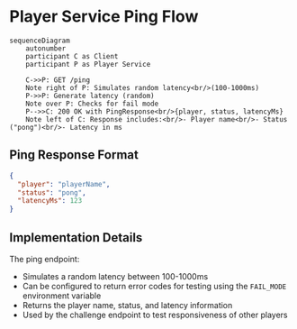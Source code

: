 # Player Service Ping Flow

```mermaid
sequenceDiagram
    autonumber
    participant C as Client
    participant P as Player Service
    
    C->>P: GET /ping
    Note right of P: Simulates random latency<br/>(100-1000ms)
    P->>P: Generate latency (random)
    Note over P: Checks for fail mode
    P-->>C: 200 OK with PingResponse<br/>{player, status, latencyMs}
    Note left of C: Response includes:<br/>- Player name<br/>- Status ("pong")<br/>- Latency in ms
```

## Ping Response Format

```json
{
  "player": "playerName",
  "status": "pong",
  "latencyMs": 123
}
```

## Implementation Details

The ping endpoint:
- Simulates a random latency between 100-1000ms
- Can be configured to return error codes for testing using the `FAIL_MODE` environment variable
- Returns the player name, status, and latency information
- Used by the challenge endpoint to test responsiveness of other players
